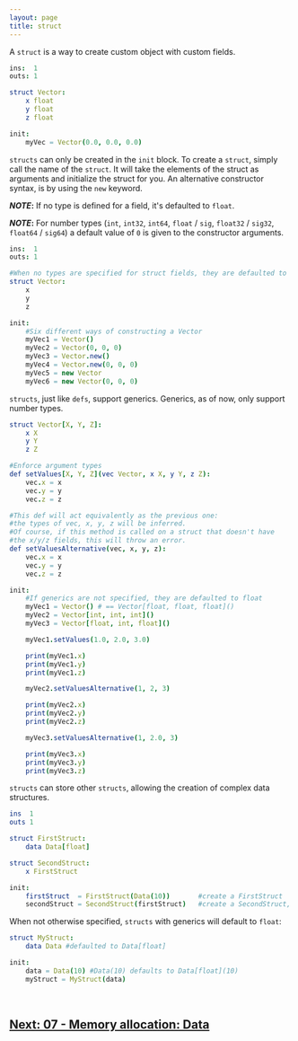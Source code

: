 ```yaml
---
layout: page
title: struct
---
```


A `struct` is a way to create custom object with custom fields. 

```nim
ins:  1
outs: 1

struct Vector:
    x float
    y float
    z float

init:
    myVec = Vector(0.0, 0.0, 0.0)
```

`structs` can only be created in the `init` block. To create a `struct`, simply call the name of the `struct`. It will take the elements of the struct as arguments and initialize the struct for you.
An alternative constructor syntax, is by using the `new` keyword.

**_NOTE_:** If no type is defined for a field, it's defaulted to `float`.

**_NOTE_:** For number types (`int`, `int32`, `int64`, `float` / `sig`, `float32` / `sig32`, `float64` / `sig64`) a default value of `0` is given to the constructor arguments.

```nim
ins:  1
outs: 1

#When no types are specified for struct fields, they are defaulted to 'float'
struct Vector:
    x
    y
    z

init:
    #Six different ways of constructing a Vector
    myVec1 = Vector()
    myVec2 = Vector(0, 0, 0)
    myVec3 = Vector.new()
    myVec4 = Vector.new(0, 0, 0)
    myVec5 = new Vector
    myVec6 = new Vector(0, 0, 0)
```

`structs`, just like `defs`, support generics. Generics, as of now, only support number types.

```nim
struct Vector[X, Y, Z]:
    x X
    y Y
    z Z

#Enforce argument types
def setValues[X, Y, Z](vec Vector, x X, y Y, z Z):
    vec.x = x
    vec.y = y
    vec.z = z

#This def will act equivalently as the previous one:
#the types of vec, x, y, z will be inferred.
#Of course, if this method is called on a struct that doesn't have
#the x/y/z fields, this will throw an error.
def setValuesAlternative(vec, x, y, z):
    vec.x = x
    vec.y = y
    vec.z = z

init:
    #If generics are not specified, they are defaulted to float
    myVec1 = Vector() # == Vector[float, float, float]()
    myVec2 = Vector[int, int, int]()
    myVec3 = Vector[float, int, float]()

    myVec1.setValues(1.0, 2.0, 3.0)

    print(myVec1.x)
    print(myVec1.y)
    print(myVec1.z)

    myVec2.setValuesAlternative(1, 2, 3)

    print(myVec2.x)
    print(myVec2.y)
    print(myVec2.z)

    myVec3.setValuesAlternative(1, 2.0, 3)

    print(myVec3.x)
    print(myVec3.y)
    print(myVec3.z)
```

`structs` can store other `structs`, allowing the creation of complex data structures.

```nim
ins  1
outs 1

struct FirstStruct:
    data Data[float]

struct SecondStruct:
    x FirstStruct

init:
    firstStruct  = FirstStruct(Data(10))       #create a FirstStruct
    secondStruct = SecondStruct(firstStruct)   #create a SecondStruct, using the previously declared firstStruct
```

When not otherwise specified, `structs` with generics will default to `float`:

```nim
struct MyStruct:
    data Data #defaulted to Data[float]

init:
    data = Data(10) #Data(10) defaults to Data[float](10)
    myStruct = MyStruct(data)  
```

<br>

## [Next: 07 - Memory allocation: Data](07_data.md)